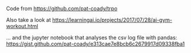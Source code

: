 Code from https://github.com/pat-coady/trpo

Also take a look at https://learningai.io/projects/2017/07/28/ai-gym-workout.html

... and the jupyter notebook that analyses the csv log file with pandas: https://gist.github.com/pat-coady/e313cae7e8bcb6c2679917d09338fba1
